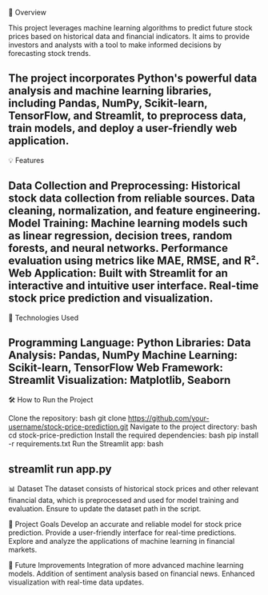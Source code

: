 📖 Overview

This project leverages machine learning algorithms to predict future stock prices based on historical data and financial indicators. It aims to provide investors and analysts with a tool to make informed decisions by forecasting stock trends.

The project incorporates Python's powerful data analysis and machine learning libraries, including Pandas, NumPy, Scikit-learn, TensorFlow, and Streamlit, to preprocess data, train models, and deploy a user-friendly web application.
---------------------------------------------------------------------------------------------------------------------------------------------------------------------------------------------------------------------
💡 Features

Data Collection and Preprocessing:
Historical stock data collection from reliable sources.
Data cleaning, normalization, and feature engineering.
Model Training:
Machine learning models such as linear regression, decision trees, random forests, and neural networks.
Performance evaluation using metrics like MAE, RMSE, and R².
Web Application:
Built with Streamlit for an interactive and intuitive user interface.
Real-time stock price prediction and visualization.
---------------------------------------------------------------------------------------------------------------------------------------------------------------------------------------------------------------------
🚀 Technologies Used

Programming Language: Python
Libraries:
Data Analysis: Pandas, NumPy
Machine Learning: Scikit-learn, TensorFlow
Web Framework: Streamlit
Visualization: Matplotlib, Seaborn
---------------------------------------------------------------------------------------------------------------------------------------------------------------------------------------------------------------------
🛠 How to Run the Project

Clone the repository:
bash
git clone https://github.com/your-username/stock-price-prediction.git
Navigate to the project directory:
bash
cd stock-price-prediction
Install the required dependencies:
bash
pip install -r requirements.txt
Run the Streamlit app:
bash

streamlit run app.py
---------------------------------------------------------------------------------------------------------------------------------------------------------------------------------------------------------------------
📊 Dataset
The dataset consists of historical stock prices and other relevant financial data, which is preprocessed and used for model training and evaluation. Ensure to update the dataset path in the script.

🎯 Project Goals
Develop an accurate and reliable model for stock price prediction.
Provide a user-friendly interface for real-time predictions.
Explore and analyze the applications of machine learning in financial markets.

🌟 Future Improvements
Integration of more advanced machine learning models.
Addition of sentiment analysis based on financial news.
Enhanced visualization with real-time data updates.
